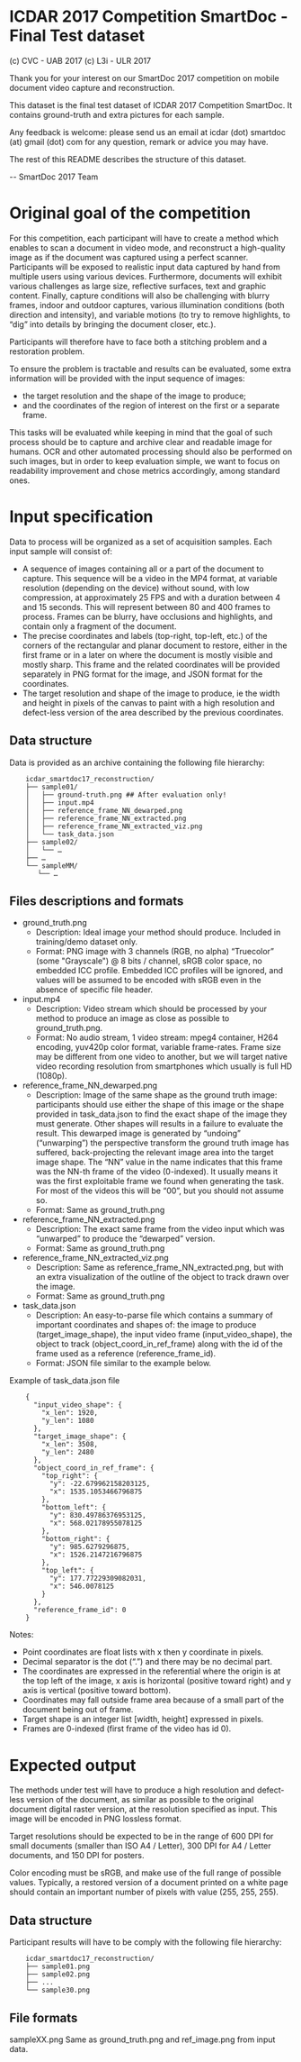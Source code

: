 ICDAR 2017 Competition SmartDoc - Final Test dataset
====================================================
(c) CVC - UAB 2017
(c) L3i - ULR 2017

Thank you for your interest on our SmartDoc 2017 competition on mobile document
video capture and reconstruction.

This dataset is the final test dataset of ICDAR 2017 Competition SmartDoc.
It contains ground-truth and extra pictures for each sample.

Any feedback is welcome: please send us an email at
   icdar (dot) smartdoc (at) gmail (dot) com
for any question, remark or advice you may have.

The rest of this README describes the structure of this dataset.

-- SmartDoc 2017 Team


Original goal of the competition
================================

For this competition, each participant will have to create a method which 
enables to scan a document in video mode, and reconstruct a high-quality image
as if the document was captured using a perfect scanner. Participants will be
exposed to realistic input data captured by hand from multiple users using 
various devices. Furthermore, documents will exhibit various challenges as large
size, reflective surfaces, text and graphic content. Finally, capture conditions
will also be challenging with blurry frames, indoor and outdoor captures, 
various illumination conditions (both direction and intensity), and variable 
motions (to try to remove highlights, to “dig” into details by bringing the 
document closer, etc.).

Participants will therefore have to face both a stitching problem and a 
restoration problem.

To ensure the problem is tractable and results can be evaluated, some extra 
information will be provided with the input sequence of images:

  - the target resolution and the shape of the image to produce;
  - and the coordinates of the region of interest on the first or a separate frame.

This tasks will be evaluated while keeping in mind that the goal of such process
should be to capture and archive clear and readable image for humans. OCR and 
other automated processing should also be performed on such images, but in order
to keep evaluation simple, we want to focus on readability improvement and chose
metrics accordingly, among standard ones.


Input specification
===================

Data to process will be organized as a set of acquisition samples.
Each input sample will consist of:

  - A sequence of images containing all or a part of the document to capture. 
    This sequence will be a video in the MP4 format, at variable resolution 
    (depending on the device) without sound, with low compression, at 
    approximately 25 FPS and with a duration between 4 and 15 seconds. This will
    represent between 80 and 400 frames to process. Frames can be blurry, have 
    occlusions and highlights, and contain only a fragment of the document.
  - The precise coordinates and labels (top-right, top-left, etc.) of the 
    corners of the rectangular and planar document to restore, either in the 
    first frame or in a later on where the document is mostly visible and mostly
    sharp. This frame and the related coordinates will be provided separately in
    PNG format for the image, and JSON format for the coordinates.
  - The target resolution and shape of the image to produce, ie the width and 
    height in pixels of the canvas to paint with a high resolution and 
    defect-less version of the area described by the previous coordinates.


Data structure
--------------

Data is provided as an archive containing the following file hierarchy:

~~~
    icdar_smartdoc17_reconstruction/
    ├── sample01/
    │   ├── ground-truth.png ## After evaluation only!
    │   ├── input.mp4
    │   ├── reference_frame_NN_dewarped.png
    │   ├── reference_frame_NN_extracted.png
    │   ├── reference_frame_NN_extracted_viz.png
    │   └── task_data.json
    ├── sample02/
    │   └── …
    ├── …
    └── sampleMM/
       └── …
~~~

Files descriptions and formats
------------------------------

- ground_truth.png
    - Description:
        Ideal image your method should produce. 
        Included in training/demo dataset only.
    - Format:
        PNG image with 3 channels (RGB, no alpha) “Truecolor” (some "Grayscale")
        @ 8 bits / channel, sRGB color space, no embedded ICC profile.
        Embedded ICC profiles will be ignored, and values will be assumed to be
        encoded with sRGB even in the absence of specific file header.
- input.mp4
    - Description:
        Video stream which should be processed by your method to produce an 
        image as close as possible to ground_truth.png.
    - Format:
        No audio stream, 1 video stream: mpeg4 container, H264 encoding, yuv420p
        color format, variable frame-rates. Frame size may be different from one
        video to another, but we will target native video recording resolution
        from smartphones which usually is full HD (1080p).
- reference_frame_NN_dewarped.png
    - Description:
        Image of the same shape as the ground truth image: participants should 
        use either the shape of this image or the shape provided in 
        task_data.json to find the exact shape of the image they must generate.
        Other shapes will results in a failure to evaluate the result. This 
        dewarped image is generated by “undoing” (“unwarping”) the perspective
        transform the ground truth image has suffered, back-projecting the 
        relevant image area into the target image shape.
        The “NN” value in the name indicates that this frame was the NN-th frame
        of the video (0-indexed). It usually means it was the first exploitable
        frame we found when generating the task. For most of the videos this 
        will be “00”, but you should not assume so.
    - Format: 
        Same as ground_truth.png
- reference_frame_NN_extracted.png
    - Description: 
        The exact same frame from the video input which was “unwarped” to 
        produce the “dewarped” version.
    - Format: 
        Same as ground_truth.png
- reference_frame_NN_extracted_viz.png
    - Description: 
        Same as reference_frame_NN_extracted.png, but with an extra 
        visualization of the outline of the object to track drawn over the 
        image.
    - Format: 
        Same as ground_truth.png
- task_data.json
    - Description:
        An easy-to-parse file which contains a summary of important coordinates 
        and shapes of: the image to produce (target_image_shape), the input 
        video frame (input_video_shape), the object to track 
        (object_coord_in_ref_frame) along with the id of the frame used as a 
        reference (reference_frame_id).
    - Format: 
        JSON file similar to the example below.

Example of task_data.json file
~~~
    {
      "input_video_shape": {
        "x_len": 1920, 
        "y_len": 1080
      }, 
      "target_image_shape": {
        "x_len": 3508, 
        "y_len": 2480
      }, 
      "object_coord_in_ref_frame": {
        "top_right": {
          "y": -22.679962158203125, 
          "x": 1535.1053466796875
        }, 
        "bottom_left": {
          "y": 830.49786376953125, 
          "x": 568.02178955078125
        }, 
        "bottom_right": {
          "y": 985.6279296875, 
          "x": 1526.2147216796875
        }, 
        "top_left": {
          "y": 177.77229309082031, 
          "x": 546.0078125
        }
      }, 
      "reference_frame_id": 0
    }
~~~

Notes:

  - Point coordinates are float lists with x then y coordinate in pixels. 
  - Decimal separator is the dot (“.”) and there may be no decimal part.
  - The coordinates are expressed in the referential where the origin is
    at the top left of the image, x axis is horizontal (positive toward right)
    and y axis is vertical (positive toward bottom).
  - Coordinates may fall outside frame area because of a small part of the
    document being out of frame.
  - Target shape is an integer list [width, height] expressed in pixels.
  - Frames are 0-indexed (first frame of the video has id 0).


Expected output
===============

The methods under test will have to produce a high resolution and defect-less 
version of the document, as similar as possible to the original document digital
raster version, at the resolution specified as input. This image will be encoded
in PNG lossless format.

Target resolutions should be expected to be in the range of 600 DPI for small 
documents (smaller than ISO A4 / Letter), 300 DPI for A4 / Letter documents, and
150 DPI for posters.

Color encoding must be sRGB, and make use of the full range of possible values. 
Typically, a restored version of a document printed on a white page should 
contain an important number of pixels with value (255, 255, 255).


Data structure
--------------

Participant results will have to be comply with the following file hierarchy:

~~~
    icdar_smartdoc17_reconstruction/
    ├── sample01.png
    ├── sample02.png
    ├── ...
    └── sample30.png
~~~

File formats
------------

sampleXX.png
    Same as ground_truth.png and ref_image.png from input data.

